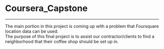 # Coursera_Capstone
--- 
The main portion in this project is coming up with a problem that Foursquare location data can be used.  
The purpose of this final project is to assist our contractor/clients to find a neighborhood that their coffee shop should be set up in.
